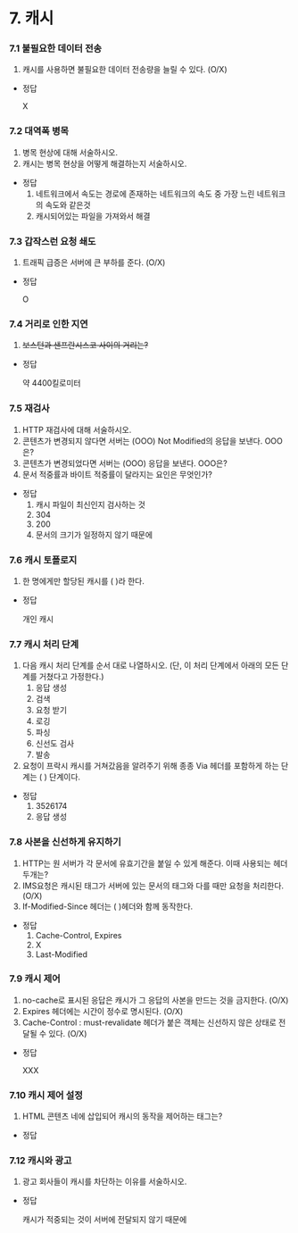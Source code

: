 # 7. 캐시

### 7.1 불필요한 데이터 전송

1. 캐시를 사용하면 불필요한 데이터 전송량을 늘릴 수 있다. (O/X)
- 정답

    X

### 7.2 대역폭 병목

1. 병목 현상에 대해 서술하시오.
2. 캐시는 병목 현상을 어떻게 해결하는지 서술하시오.
- 정답
    1. 네트워크에서 속도는 경로에 존재하는 네트워크의 속도 중 가장 느린 네트워크의 속도와 같은것
    2. 캐시되어있는 파일을 가져와서 해결

### 7.3 갑작스런 요청 쇄도

1. 트래픽 급증은 서버에 큰 부하를 준다.  (O/X)
- 정답

    O

### 7.4 거리로 인한 지연

1. ~~보스턴과 샌프란시스코 사이의 거리는?~~
- 정답

    약 4400킬로미터

### 7.5 재검사

1. HTTP 재검사에 대해 서술하시오.
2. 콘텐츠가 변경되지 않다면 서버는 (OOO) Not Modified의 응답을 보낸다. OOO은?
3. 콘텐츠가 변경되었다면 서버는 (OOO) 응답을 보낸다. OOO은?
4. 문서 적중률과 바이트 적중률이 달라지는 요인은 무엇인가?
- 정답
    1. 캐시 파일이 최신인지 검사하는 것
    2. 304
    3. 200
    4. 문서의 크기가 일정하지 않기 때문에

### 7.6 캐시 토폴로지

1. 한 명에게만 할당된 캐시를 (        )라 한다. 
- 정답

    개인 캐시

### 7.7 캐시 처리 단계

1. 다음 캐시 처리 단계를 순서 대로 나열하시오. (단, 이 처리 단계에서 아래의 모든 단계를 거쳤다고 가정한다.)
    1. 응답 생성
    2. 검색
    3. 요청 받기
    4. 로깅
    5. 파싱
    6. 신선도 검사
    7. 발송
2. 요청이 프락시 캐시를 거쳐갔음을 알려주기 위해 종종 Via 헤더를 포함하게 하는 단계는 (      ) 단계이다. 
- 정답
    1. 3526174
    2. 응답 생성

### 7.8 사본을 신선하게 유지하기

1. HTTP는 원 서버가 각 문서에 유효기간을 붙일 수 있게 해준다. 이때 사용되는 헤더 두개는?
2. IMS요청은 캐시된 태그가 서버에 있는 문서의 태그와 다를 때만 요청을 처리한다.  (O/X)
3. If-Modified-Since 헤더는 (          )헤더와 함께 동작한다. 
- 정답
    1. Cache-Control, Expires
    2. X
    3. Last-Modified

### 7.9 캐시 제어

1. no-cache로 표시된 응답은 캐시가 그 응답의 사본을 만드는 것을 금지한다. (O/X)
2. Expires 헤더에는 시간이 정수로 명시된다. (O/X)
3. Cache-Control : must-revalidate 헤더가 붙은 객체는 신선하지 않은 상태로 전달될 수 있다. (O/X)
- 정답

    XXX

### 7.10 캐시 제어 설정

1. HTML 콘텐츠 네에 삽입되어 캐시의 동작을 제어하는 태그는?
- 정답

    <META HTTP-EQUIV>

### 7.12 캐시와 광고

1. 광고 회사들이 캐시를 차단하는 이유를 서술하시오.
- 정답

    캐시가 적중되는 것이 서버에 전달되지 않기 때문에